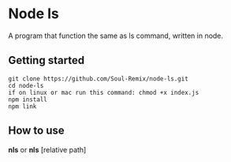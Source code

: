 # Node ls

A program that function the same as ls command, written in node.

## Getting started

```
git clone https://github.com/Soul-Remix/node-ls.git
cd node-ls
if on linux or mac run this command: chmod +x index.js
npm install
npm link
```

## How to use

**nls** or **nls** [relative path]
